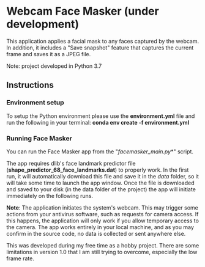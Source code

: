# Webcam Face Masker (under development)

This application applies a facial mask to any faces captured by the webcam. 
In addition, it includes a "Save snapshot" feature that captures the current frame and saves it as a JPEG file.

Note: project developed in Python 3.7

## Instructions

### Environment setup
To setup the Python environment please use the **environment.yml** file and run the following in your terminal: **conda env create -f environment.yml**

### Running Face Masker
You can run the Face Masker app from the "*facemasker_main.py**" script.

The app requires dlib's face landmark predictor file (**shape_predictor_68_face_landmarks.dat**) to properly work. 
In the first run, it will automatically download this file and save it in the *data* folder, so it will take some time to launch the app window.
Once the file is downloaded and saved to your disk (in the data folder of the project) the app will initiate immediately on the following runs. 

**Note**: 
The application initiates the system's webcam. 
This may trigger some actions from your antivirus software, such as requests for camera access.
If this happens, the application will only work if you allow temporary access to the camera.
The app works entirely in your local machine, and as you may confirm in the source code, no data is collected or sent anywhere else.


This was developed during my free time as a hobby project.
There are some limitations in version 1.0 that I am still trying to overcome, especially the low frame rate.
